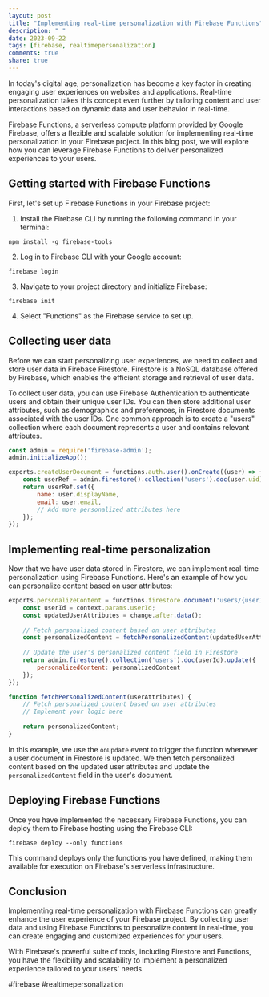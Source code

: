```yaml
---
layout: post
title: "Implementing real-time personalization with Firebase Functions"
description: " "
date: 2023-09-22
tags: [firebase, realtimepersonalization]
comments: true
share: true
---
```


In today's digital age, personalization has become a key factor in creating engaging user experiences on websites and applications. Real-time personalization takes this concept even further by tailoring content and user interactions based on dynamic data and user behavior in real-time.

Firebase Functions, a serverless compute platform provided by Google Firebase, offers a flexible and scalable solution for implementing real-time personalization in your Firebase project. In this blog post, we will explore how you can leverage Firebase Functions to deliver personalized experiences to your users.

## Getting started with Firebase Functions

First, let's set up Firebase Functions in your Firebase project:

1. Install the Firebase CLI by running the following command in your terminal:
```shell
npm install -g firebase-tools
```

2. Log in to Firebase CLI with your Google account:
```shell
firebase login
```

3. Navigate to your project directory and initialize Firebase:
```shell
firebase init
```

4. Select "Functions" as the Firebase service to set up.

## Collecting user data

Before we can start personalizing user experiences, we need to collect and store user data in Firebase Firestore. Firestore is a NoSQL database offered by Firebase, which enables the efficient storage and retrieval of user data.

To collect user data, you can use Firebase Authentication to authenticate users and obtain their unique user IDs. You can then store additional user attributes, such as demographics and preferences, in Firestore documents associated with the user IDs. One common approach is to create a "users" collection where each document represents a user and contains relevant attributes.

```javascript
const admin = require('firebase-admin');
admin.initializeApp();

exports.createUserDocument = functions.auth.user().onCreate((user) => {
    const userRef = admin.firestore().collection('users').doc(user.uid);
    return userRef.set({
        name: user.displayName,
        email: user.email,
        // Add more personalized attributes here
    });
});
```

## Implementing real-time personalization

Now that we have user data stored in Firestore, we can implement real-time personalization using Firebase Functions. Here's an example of how you can personalize content based on user attributes:

```javascript
exports.personalizeContent = functions.firestore.document('users/{userId}').onUpdate((change, context) => {
    const userId = context.params.userId;
    const updatedUserAttributes = change.after.data();
    
    // Fetch personalized content based on user attributes
    const personalizedContent = fetchPersonalizedContent(updatedUserAttributes);
    
    // Update the user's personalized content field in Firestore
    return admin.firestore().collection('users').doc(userId).update({
        personalizedContent: personalizedContent
    });
});

function fetchPersonalizedContent(userAttributes) {
    // Fetch personalized content based on user attributes
    // Implement your logic here
  
    return personalizedContent;
}
```

In this example, we use the `onUpdate` event to trigger the function whenever a user document in Firestore is updated. We then fetch personalized content based on the updated user attributes and update the `personalizedContent` field in the user's document.

## Deploying Firebase Functions

Once you have implemented the necessary Firebase Functions, you can deploy them to Firebase hosting using the Firebase CLI:

```shell
firebase deploy --only functions
```

This command deploys only the functions you have defined, making them available for execution on Firebase's serverless infrastructure.

## Conclusion

Implementing real-time personalization with Firebase Functions can greatly enhance the user experience of your Firebase project. By collecting user data and using Firebase Functions to personalize content in real-time, you can create engaging and customized experiences for your users.

With Firebase's powerful suite of tools, including Firestore and Functions, you have the flexibility and scalability to implement a personalized experience tailored to your users' needs.

#firebase #realtimepersonalization